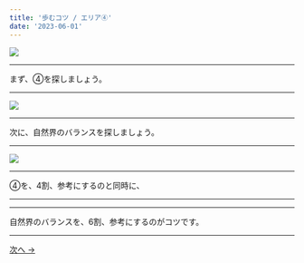 ```yaml
---
title: '歩むコツ / エリア④'
date: '2023-06-01'
---
```

![](/images/00.jpg)
***
まず、④を探しましょう。
***
![](/images/00_n.jpg)
***
次に、自然界のバランスを探しましょう。
***
![](/images/00__n.jpg)
***
④を、4割、参考にするのと同時に、  
***
***
自然界のバランスを、6割、参考にするのがコツです。
***
[ 次へ → ](https://thebase.in/inquiry/01234567890)
